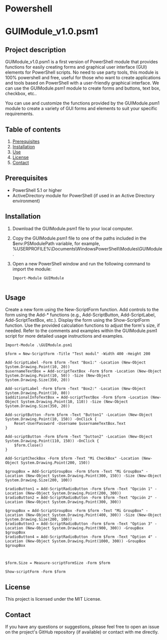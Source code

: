 
# Powershell
# GUIModule_v1.0.psm1

## Project description

GUIModule_v1.0.psm1 is a first version of PowerShell module that provides functions for easily creating forms and graphical user interface (GUI) elements for PowerShell scripts. No need to use party tools, this module is 100% powershell and free, useful for those who want to create applications and tools based on PowerShell with a user-friendly graphical interface. We can use the GUIModule.psm1 module to create forms and buttons, text box, checkbox, etc..

You can use and customize the functions provided by the GUIModule.psm1 module to create a variety of GUI forms and elements to suit your specific requirements.

## Table of contents

1. [Prerequisites](#prerequsites)
2. [Installation](#installation)
3. [Use](#use)
4. [License](#license)
5. [Contact](#contact)

## Prerequisites

- PowerShell 5.1 or higher
- ActiveDirectory module for PowerShell (if used in an Active Directory environment)

## Installation

1. Download the GUIModule.psm1 file to your local computer.
2. Copy the GUIModule.psm1 file to one of the paths included in the $env:PSModulePath variable, for example, %USERPROFILE%\Documents\WindowsPowerShell\Modules\GUIModule.
3. Open a new PowerShell window and run the following command to import the module:

   ```
   Import-Module GUIModule
 
  ## Usage

Create a new form using the New-ScriptForm function.
Add controls to the form using the Add-* functions (e.g., Add-ScriptButton, Add-ScriptLabel, Add-ScriptTextBox, etc.).
Display the form using the Show-ScriptForm function.
Use the provided calculation functions to adjust the form's size, if needed.
Refer to the comments and examples within the GUIModule.psm1 script for more detailed usage instructions and examples.

```
Import-Module .\GUIModule.psm1

$form = New-ScriptForm -Title "Test modul" -Width 400 -Height 200

Add-ScriptLabel -Form $form -Text "Box1:" -Location (New-Object System.Drawing.Point(10, 20))
$usernameTextBox = Add-scriptTextBox -Form $form -Location (New-Object System.Drawing.Point(10, 50)) -Size (New-Object System.Drawing.Size(350, 20))

Add-scriptLabel -Form $form -Text "Box2:" -Location (New-Object System.Drawing.Point(10, 80))
$additionalInfoTextBox = Add-scriptTextBox -Form $form -Location (New-Object System.Drawing.Point(10, 110)) -Size (New-Object System.Drawing.Size(350, 20))

Add-scriptButton -Form $form -Text "Button1" -Location (New-Object System.Drawing.Point(10, 150)) -OnClick {
    Reset-UserPassword -Username $usernameTextBox.Text
}

Add-scriptButton -Form $form -Text "button2" -Location (New-Object System.Drawing.Point(110, 150)) -OnClick {
    $form.Close()
}

Add-ScriptCheckBox -Form $form -Text "Mi CheckBox" -Location (New-Object System.Drawing.Point(200, 150))

$groupBox = Add-ScriptGroupBox -Form $form -Text "Mi GroupBox" -Location (New-Object System.Drawing.Point(300, 150)) -Size (New-Object System.Drawing.Size(200, 100))

$radioButton1 = Add-ScriptRadioButton -Form $form -Text "Opción 1" -Location (New-Object System.Drawing.Point(200, 300))
$radioButton2 = Add-ScriptRadioButton -Form $form -Text "Opción 2" -Location (New-Object System.Drawing.Point(300, 300))

$groupBox = Add-ScriptGroupBox -Form $form -Text "Mi GroupBox" -Location (New-Object System.Drawing.Point(400, 300)) -Size (New-Object System.Drawing.Size(200, 100))
$radioButton3 = Add-ScriptRadioButton -Form $form -Text "Option 3" -Location (New-Object System.Drawing.Point(900, 300)) -GroupBox $groupBox
$radioButton4 = Add-ScriptRadioButton -Form $form -Text "Option 4" -Location (New-Object System.Drawing.Point(1000, 300)) -GroupBox $groupBox



$form.Size = Measure-scriptFormSize -Form $form

Show-scriptForm -Form $form
```

## License

This project is licensed under the MIT License.

## Contact

If you have any questions or suggestions, please feel free to open an issue on the project's GitHub repository (if available) or contact with me directly.
